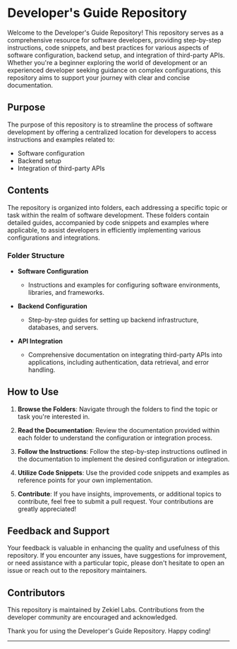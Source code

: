 # Developer's Guide Repository

Welcome to the Developer's Guide Repository! This repository serves as a comprehensive resource for software developers, providing step-by-step instructions, code snippets, and best practices for various aspects of software configuration, backend setup, and integration of third-party APIs. Whether you're a beginner exploring the world of development or an experienced developer seeking guidance on complex configurations, this repository aims to support your journey with clear and concise documentation.

## Purpose

The purpose of this repository is to streamline the process of software development by offering a centralized location for developers to access instructions and examples related to:

- Software configuration
- Backend setup
- Integration of third-party APIs

## Contents

The repository is organized into folders, each addressing a specific topic or task within the realm of software development. These folders contain detailed guides, accompanied by code snippets and examples where applicable, to assist developers in efficiently implementing various configurations and integrations.

### Folder Structure

- **Software Configuration**
  - Instructions and examples for configuring software environments, libraries, and frameworks.

- **Backend Configuration**
  - Step-by-step guides for setting up backend infrastructure, databases, and servers.

- **API Integration**
  - Comprehensive documentation on integrating third-party APIs into applications, including authentication, data retrieval, and error handling.

## How to Use

1. **Browse the Folders**: Navigate through the folders to find the topic or task you're interested in.

2. **Read the Documentation**: Review the documentation provided within each folder to understand the configuration or integration process.

3. **Follow the Instructions**: Follow the step-by-step instructions outlined in the documentation to implement the desired configuration or integration.

4. **Utilize Code Snippets**: Use the provided code snippets and examples as reference points for your own implementation.

5. **Contribute**: If you have insights, improvements, or additional topics to contribute, feel free to submit a pull request. Your contributions are greatly appreciated!

## Feedback and Support

Your feedback is valuable in enhancing the quality and usefulness of this repository. If you encounter any issues, have suggestions for improvement, or need assistance with a particular topic, please don't hesitate to open an issue or reach out to the repository maintainers.

## Contributors

This repository is maintained by Zekiel Labs. Contributions from the developer community are encouraged and acknowledged.

Thank you for using the Developer's Guide Repository. Happy coding!

---

